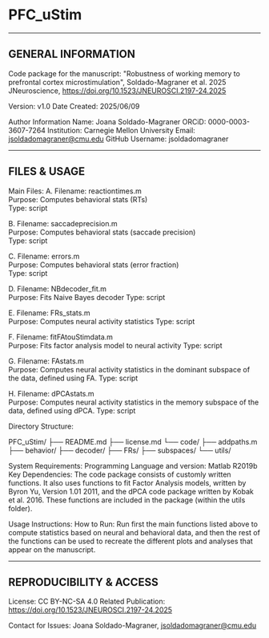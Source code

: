 # PFC_uStim

-------------------
GENERAL INFORMATION
-------------------

Code package for the manuscript: 
"Robustness of working memory to prefrontal cortex microstimulation", Soldado-Magraner et al. 2025 
JNeuroscience, https://doi.org/10.1523/JNEUROSCI.2197-24.2025

Version: v1.0
Date Created: 2025/06/09

Author Information
    Name: Joana Soldado-Magraner
    ORCiD: 0000-0003-3607-7264
    Institution: Carnegie Mellon University
    Email: jsoldadomagraner@cmu.edu
    GitHub Username: jsoldadomagraner

---------------------
FILES & USAGE
---------------------

Main Files:
   A. Filename: reactiontimes.m       
      Purpose:  Computes behavioral stats (RTs)      
      Type: script
        
   B. Filename: saccadeprecision.m       
      Purpose:  Computes behavioral stats (saccade precision)    
      Type: script
      
   C. Filename: errors.m       
      Purpose:  Computes behavioral stats (error fraction)    
      Type: script
      
   D. Filename: NBdecoder_fit.m      
      Purpose:  Fits Naive Bayes decoder
      Type: script
      
   E. Filename: FRs_stats.m      
      Purpose:  Computes neural activity statistics
      Type: script
      
   F. Filename: fitFAtouStimdata.m      
      Purpose:  Fits factor analysis model to neural activity
      Type: script
      
   G. Filename: FAstats.m      
      Purpose:  Computes neural activity statistics in the dominant subspace of the data, defined using FA.
      Type: script
      
   H. Filename: dPCAstats.m       
      Purpose:  Computes neural activity statistics in the memory subspace of the data, defined using dPCA.
      Type: script


Directory Structure:

PFC_uStim/
├── README.md
├── license.md
└── code/
    ├── addpaths.m
    ├── behavior/
    ├── decoder/
    ├── FRs/
    ├── subspaces/
    └── utils/


System Requirements:
   Programming Language and version: Matlab R2019b
   Key Dependencies: The code package consists of customly written functions. It also uses functions to fit Factor Analysis models, written by Byron Yu, Version 1.01 2011, and the dPCA code package written by Kobak et al. 2016. These functions are included in the package (within the utils folder).
   

Usage Instructions:
   How to Run: Run first the main functions listed above to compute statistics based on neural and behavioral data, and then the rest of the functions can be used to recreate the different plots and analyses that appear on the manuscript.


--------------------------
REPRODUCIBILITY & ACCESS
--------------------------

License: CC BY-NC-SA 4.0
Related Publication: https://doi.org/10.1523/JNEUROSCI.2197-24.2025

Contact for Issues: Joana Soldado-Magraner, jsoldadomagraner@cmu.edu

